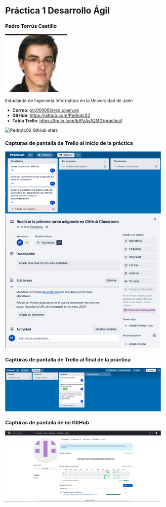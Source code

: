# Práctica 1 Desarrollo Ágil

### Pedro Torrús Castillo
<img src='Pedro_GitHub.png' width='200px'>

Estudiante de Ingeniería Informática en la Universidad de Jaén
* **Correo**: ptc00006@red.ujaen.es
* **GitHub**: https://github.com/Pedrotc02
* **Tabla Trello**: https://trello.com/b/PzAs1QMG/práctica1

![Pedrotc02 GitHub stats](https://github-readme-stats.vercel.app/api?username=Pedrotc02&show_icons=true&theme=radical)

### Capturas de pantalla de Trello al inicio de la práctica
<img src='Trello1.png' width='700px' height='200px'>
<img src='Trello2.png' width='500px'>

### Capturas de pantalla de Trello al final de la práctica
<img src='Trello3.png' width='800px'>

### Capturas de pantalla de mi GitHub
<img src='GitHub.png' width='600px'>